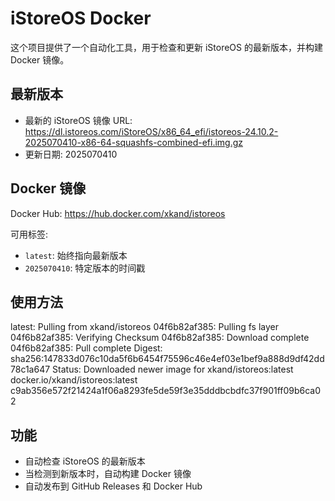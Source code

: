 # iStoreOS Docker

这个项目提供了一个自动化工具，用于检查和更新 iStoreOS 的最新版本，并构建 Docker 镜像。

## 最新版本

- 最新的 iStoreOS 镜像 URL:
  https://dl.istoreos.com/iStoreOS/x86_64_efi/istoreos-24.10.2-2025070410-x86-64-squashfs-combined-efi.img.gz
- 更新日期: 2025070410

## Docker 镜像

Docker Hub: https://hub.docker.com/xkand/istoreos

可用标签:
- `latest`: 始终指向最新版本
- `2025070410`: 特定版本的时间戳

## 使用方法

latest: Pulling from xkand/istoreos
04f6b82af385: Pulling fs layer
04f6b82af385: Verifying Checksum
04f6b82af385: Download complete
04f6b82af385: Pull complete
Digest: sha256:147833d076c10da5f6b6454f75596c46e4ef03e1bef9a888d9df42dd78c1a647
Status: Downloaded newer image for xkand/istoreos:latest
docker.io/xkand/istoreos:latest
c9ab356e572f21424a1f06a8293fe5de59f3e35dddbcbdfc37f901ff09b6ca02

## 功能

- 自动检查 iStoreOS 的最新版本
- 当检测到新版本时，自动构建 Docker 镜像
- 自动发布到 GitHub Releases 和 Docker Hub
